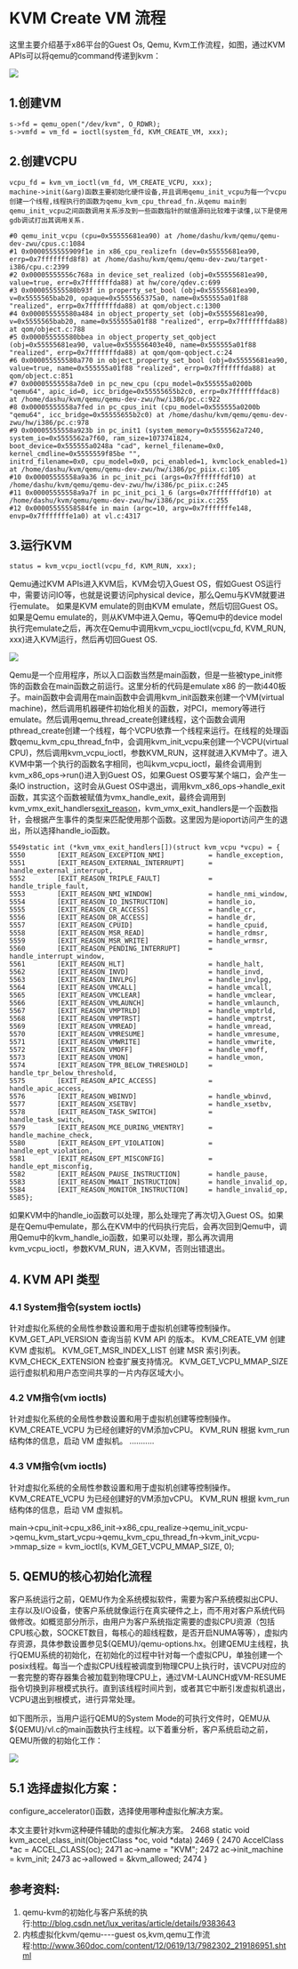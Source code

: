 
# KVM Create VM 流程 #

这里主要介绍基于x86平台的Guest Os, Qemu, Kvm工作流程，如图，通过KVM APIs可以将qemu的command传递到kvm：

![](/kvm_blog/img/qemu_kvm_create_vm.png)


## 1.创建VM ##

	s->fd = qemu_open("/dev/kvm", O_RDWR);
	s->vmfd = vm_fd = ioctl(system_fd, KVM_CREATE_VM, xxx);

## 2.创建VCPU ##

	vcpu_fd = kvm_vm_ioctl(vm_fd, VM_CREATE_VCPU, xxx);
 	machine->init(&arg)函数主要初始化硬件设备,并且调用qemu_init_vcpu为每一个vcpu创建一个线程,线程执行的函数为qemu_kvm_cpu_thread_fn.从qemu main到qemu_init_vcpu之间函数调用关系涉及到一些函数指针的赋值源码比较难于读懂,以下是使用gdb调试打出其调用关系.

	#0 qemu_init_vcpu (cpu=0x55555681ea90) at /home/dashu/kvm/qemu/qemu-dev-zwu/cpus.c:1084  
	#1 0x0000555555909f1e in x86_cpu_realizefn (dev=0x55555681ea90, errp=0x7fffffffd8f8) at /home/dashu/kvm/qemu/qemu-dev-zwu/target-i386/cpu.c:2399  
	#2 0x00005555556c768a in device_set_realized (obj=0x55555681ea90, value=true, err=0x7fffffffda88) at hw/core/qdev.c:699  
	#3 0x000055555580b93f in property_set_bool (obj=0x55555681ea90, v=0x5555565bab20, opaque=0x5555565375a0, name=0x555555a01f88 "realized", errp=0x7fffffffda88) at qom/object.c:1300  
	#4 0x000055555580a484 in object_property_set (obj=0x55555681ea90, v=0x5555565bab20, name=0x555555a01f88 "realized", errp=0x7fffffffda88) at qom/object.c:788  
	#5 0x000055555580bbea in object_property_set_qobject (obj=0x55555681ea90, value=0x555556403e40, name=0x555555a01f88 "realized", errp=0x7fffffffda88) at qom/qom-qobject.c:24  
	#6 0x000055555580a770 in object_property_set_bool (obj=0x55555681ea90, value=true, name=0x555555a01f88 "realized", errp=0x7fffffffda88) at qom/object.c:851  
	#7 0x00005555558a7de0 in pc_new_cpu (cpu_model=0x555555a0200b "qemu64", apic_id=0, icc_bridge=0x55555655b2c0, errp=0x7fffffffdac8) at /home/dashu/kvm/qemu/qemu-dev-zwu/hw/i386/pc.c:922  
	#8 0x00005555558a7fed in pc_cpus_init (cpu_model=0x555555a0200b "qemu64", icc_bridge=0x55555655b2c0) at /home/dashu/kvm/qemu/qemu-dev-zwu/hw/i386/pc.c:978  
	#9 0x00005555558a923b in pc_init1 (system_memory=0x5555562a7240, system_io=0x5555562a7f60, ram_size=1073741824, boot_device=0x555555a0248a "cad", kernel_filename=0x0, kernel_cmdline=0x5555559f85be "",   
	initrd_filename=0x0, cpu_model=0x0, pci_enabled=1, kvmclock_enabled=1) at /home/dashu/kvm/qemu/qemu-dev-zwu/hw/i386/pc_piix.c:105  
	#10 0x00005555558a9a36 in pc_init_pci (args=0x7fffffffdf10) at /home/dashu/kvm/qemu/qemu-dev-zwu/hw/i386/pc_piix.c:245  
	#11 0x00005555558a9a7f in pc_init_pci_1_6 (args=0x7fffffffdf10) at /home/dashu/kvm/qemu/qemu-dev-zwu/hw/i386/pc_piix.c:255  
	#12 0x00005555558584fe in main (argc=10, argv=0x7fffffffe148, envp=0x7fffffffe1a0) at vl.c:4317  

## 3.运行KVM ##

	status = kvm_vcpu_ioctl(vcpu_fd, KVM_RUN, xxx);

Qemu通过KVM APIs进入KVM后，KVM会切入Guest OS，假如Guest OS运行中，需要访问IO等，也就是说要访问physical device，那么Qemu与KVM就要进行emulate。 如果是KVM emulate的则由KVM emulate，然后切回Guest OS。如果是Qemu emulate的，则从KVM中进入Qemu，等Qemu中的device model执行完emulate之后，再次在Qemu中调用kvm_vcpu_ioctl(vcpu_fd, KVM_RUN, xxx)进入KVM运行，然后再切回Guest OS.

![](/kvm_blog/img/kvm_code_analy.png)

Qemu是一个应用程序，所以入口函数当然是main函数，但是一些被type_init修饰的函数会在main函数之前运行。这里分析的代码是emulate x86 的一款i440板子。main函数中会调用在main函数中会调用kvm_init函数来创建一个VM(virtual machine)，然后调用机器硬件初始化相关的函数，对PCI，memory等进行emulate。然后调用qemu_thread_create创建线程，这个函数会调用pthread_create创建一个线程，每个VCPU依靠一个线程来运行。在线程的处理函数qemu_kvm_cpu_thread_fn中，会调用kvm_init_vcpu来创建一个VCPU(virtual CPU)，然后调用kvm_vcpu_ioctl，参数KVM_RUN，这样就进入KVM中了。进入KVM中第一个执行的函数名字相同，也叫kvm_vcpu_ioctl，最终会调用到kvm_x86_ops->run()进入到Guest OS，如果Guest OS要写某个端口，会产生一条IO instruction，这时会从Guest OS中退出，调用kvm_x86_ops->handle_exit函数，其实这个函数被赋值为vmx_handle_exit，最终会调用到kvm_vmx_exit_handlers[exit_reason](vcpu)，kvm_vmx_exit_handlers是一个函数指针，会根据产生事件的类型来匹配使用那个函数。这里因为是ioport访问产生的退出，所以选择handle_io函数。

	5549static int (*kvm_vmx_exit_handlers[])(struct kvm_vcpu *vcpu) = {
	5550        [EXIT_REASON_EXCEPTION_NMI]           = handle_exception,
	5551        [EXIT_REASON_EXTERNAL_INTERRUPT]      = handle_external_interrupt,
	5552        [EXIT_REASON_TRIPLE_FAULT]            = handle_triple_fault,
	5553        [EXIT_REASON_NMI_WINDOW]              = handle_nmi_window,
	5554        [EXIT_REASON_IO_INSTRUCTION]          = handle_io,
	5555        [EXIT_REASON_CR_ACCESS]               = handle_cr,
	5556        [EXIT_REASON_DR_ACCESS]               = handle_dr,
	5557        [EXIT_REASON_CPUID]                   = handle_cpuid,
	5558        [EXIT_REASON_MSR_READ]                = handle_rdmsr,
	5559        [EXIT_REASON_MSR_WRITE]               = handle_wrmsr,
	5560        [EXIT_REASON_PENDING_INTERRUPT]       = handle_interrupt_window,
	5561        [EXIT_REASON_HLT]                     = handle_halt,
	5562        [EXIT_REASON_INVD]                    = handle_invd,
	5563        [EXIT_REASON_INVLPG]                  = handle_invlpg,
	5564        [EXIT_REASON_VMCALL]                  = handle_vmcall,
	5565        [EXIT_REASON_VMCLEAR]                 = handle_vmclear,
	5566        [EXIT_REASON_VMLAUNCH]                = handle_vmlaunch,
	5567        [EXIT_REASON_VMPTRLD]                 = handle_vmptrld,
	5568        [EXIT_REASON_VMPTRST]                 = handle_vmptrst,
	5569        [EXIT_REASON_VMREAD]                  = handle_vmread,
	5570        [EXIT_REASON_VMRESUME]                = handle_vmresume,
	5571        [EXIT_REASON_VMWRITE]                 = handle_vmwrite,
	5572        [EXIT_REASON_VMOFF]                   = handle_vmoff,
	5573        [EXIT_REASON_VMON]                    = handle_vmon,
	5574        [EXIT_REASON_TPR_BELOW_THRESHOLD]     = handle_tpr_below_threshold,
	5575        [EXIT_REASON_APIC_ACCESS]             = handle_apic_access,
	5576        [EXIT_REASON_WBINVD]                  = handle_wbinvd,
	5577        [EXIT_REASON_XSETBV]                  = handle_xsetbv,
	5578        [EXIT_REASON_TASK_SWITCH]             = handle_task_switch,
	5579        [EXIT_REASON_MCE_DURING_VMENTRY]      = handle_machine_check,
	5580        [EXIT_REASON_EPT_VIOLATION]           = handle_ept_violation,
	5581        [EXIT_REASON_EPT_MISCONFIG]           = handle_ept_misconfig,
	5582        [EXIT_REASON_PAUSE_INSTRUCTION]       = handle_pause,
	5583        [EXIT_REASON_MWAIT_INSTRUCTION]       = handle_invalid_op,
	5584        [EXIT_REASON_MONITOR_INSTRUCTION]     = handle_invalid_op,
	5585};

如果KVM中的handle_io函数可以处理，那么处理完了再次切入Guest OS。如果是在Qemu中emulate，那么在KVM中的代码执行完后，会再次回到Qemu中，调用Qemu中的kvm_handle_io函数，如果可以处理，那么再次调用kvm_vcpu_ioctl，参数KVM_RUN，进入KVM，否则出错退出。

## 4. KVM API 类型 ##

### 4.1 System指令(system ioctls) ###

针对虚拟化系统的全局性参数设置和用于虚拟机创建等控制操作。
KVM_GET_API_VERSION          查询当前 KVM API 的版本。
KVM_CREATE_VM                    创建 KVM 虚拟机。
KVM_GET_MSR_INDEX_LIST    创建 MSR 索引列表。
KVM_CHECK_EXTENSION        检查扩展支持情况。
KVM_GET_VCPU_MMAP_SIZE 运行虚拟机和用户态空间共享的一片内存区域大小。
    
### 4.2 VM指令(vm ioctls) ###
针对虚拟化系统的全局性参数设置和用于虚拟机创建等控制操作。
KVM_CREATE_VCPU                为已经创建好的VM添加vCPU。
KVM_RUN                                根据 kvm_run 结构体的信息，启动 VM 虚拟机。
        ...........
 
### 4.3 VM指令(vm ioctls) ###
针对虚拟化系统的全局性参数设置和用于虚拟机创建等控制操作。
KVM_CREATE_VCPU         为已经创建好的VM添加vCPU。
KVM_RUN                 根据 kvm_run 结构体的信息，启动 VM 虚拟机。

main->cpu_init->cpu_x86_init->x86_cpu_realize->qemu_init_vcpu->qemu_kvm_start_vcpu->qemu_kvm_cpu_thread_fn->kvm_init_vcpu->mmap_size = kvm_ioctl(s, KVM_GET_VCPU_MMAP_SIZE, 0);

## 5. QEMU的核心初始化流程 ##
客户系统运行之前，QEMU作为全系统模拟软件，需要为客户系统模拟出CPU、主存以及I/O设备，使客户系统就像运行在真实硬件之上，而不用对客户系统代码做修改。如概览部分所示，由用户为客户系统指定需要的虚拟CPU资源（包括CPU核心数，SOCKET数目，每核心的超线程数，是否开启NUMA等等），虚拟内存资源，具体参数设置参见${QEMU}/qemu-options.hx。创建QEMU主线程，执行QEMU系统的初始化，在初始化的过程中针对每一个虚拟CPU，单独创建一个posix线程。每当一个虚拟CPU线程被调度到物理CPU上执行时，该VCPU对应的一套完整的寄存器集合被加载到物理CPU上，通过VM-LAUNCH或VM-RESUME指令切换到非根模式执行。直到该线程时间片到，或者其它中断引发虚拟机退出，VCPU退出到根模式，进行异常处理。

如下图所示，当用户运行QEMU的System Mode的可执行文件时，QEMU从${QEMU}/vl.c的main函数执行主线程。以下着重分析，客户系统启动之前，QEMU所做的初始化工作：

![](/kvm_blog/img/pc_init1.jpg)

## 5.1 选择虚拟化方案： ##
configure_accelerator()函数，选择使用哪种虚拟化解决方案。

本文主要针对kvm这种硬件辅助的虚拟化解决方案。
	2468 static void kvm_accel_class_init(ObjectClass *oc, void *data)
	2469 {
	2470     AccelClass *ac = ACCEL_CLASS(oc);
	2471     ac->name = "KVM";
	2472     ac->init_machine = kvm_init;
	2473     ac->allowed = &kvm_allowed;
	2474 }


## 参考资料: ##
1. qemu-kvm的初始化与客户系统的执行:http://blog.csdn.net/lux_veritas/article/details/9383643
2. 内核虚拟化kvm/qemu----guest os,kvm,qemu工作流程:http://www.360doc.com/content/12/0619/13/7982302_219186951.shtml
 